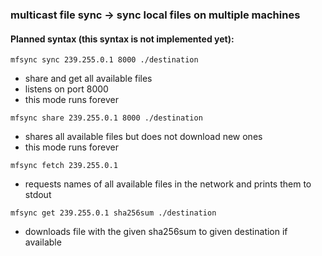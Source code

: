 ### multicast file sync -> sync local files on multiple machines

#### Planned syntax (this syntax is not implemented yet):

```
mfsync sync 239.255.0.1 8000 ./destination
```
  * share and get all available files
  * listens on port 8000
  * this mode runs forever

```
mfsync share 239.255.0.1 8000 ./destination
```
  * shares all available files but does not download new ones
  * this mode runs forever

```
mfsync fetch 239.255.0.1
```
  * requests names of all available files in the network and prints them to stdout

```
mfsync get 239.255.0.1 sha256sum ./destination
```
  * downloads file with the given sha256sum to given destination if available
